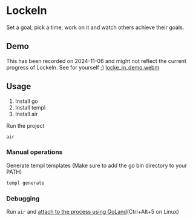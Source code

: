 # LockeIn
Set a goal, pick a time, work on it and watch others achieve their goals.

## Demo
This has been recorded on 2024-11-06 and might not reflect the current progress of LockeIn. See for yourself ;)
[locke_in_demo.webm](https://github.com/user-attachments/assets/b4fddc63-3809-4e58-a9be-cd3c6b24050a)

## Usage

1. Install go
2. Install templ
3. Install air

Run the project

```bash
air
```

### Manual operations
Generate templ templates (Make sure to add the go bin directory to your PATH)

```bash
templ generate
```

### Debugging

Run `air` and [attach to the process using GoLand](https://www.jetbrains.com/help/go/attach-to-running-go-processes-with-debugger.html)(Ctrl+Alt+5 on Linux)
